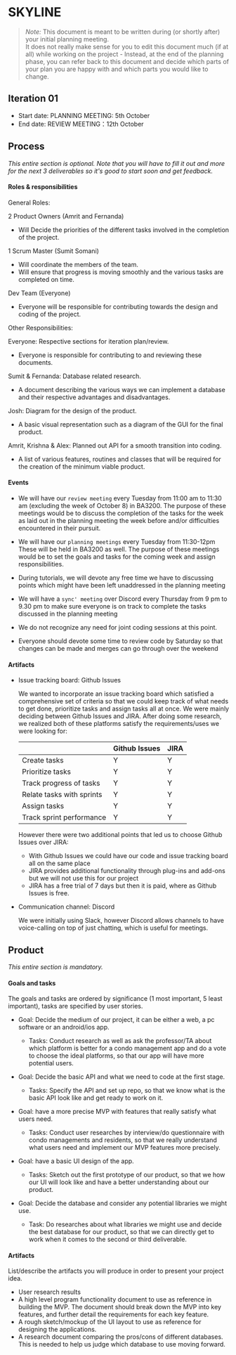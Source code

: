 # SKYLINE

 > _Note:_ This document is meant to be written during (or shortly after) your initial planning meeting.     
 > It does not really make sense for you to edit this document much (if at all) while working on the project - Instead, at the end of the planning phase, you can refer back to this document and decide which parts of your plan you are happy with and which parts you would like to change.


## Iteration 01

 * Start date: PLANNING MEETING: 5th October
 * End date:  REVIEW MEETING：12th October 

## Process

_This entire section is optional. Note that you will have to fill it out and more for the next 3 deliverables so it's good to start soon and get feedback._ 

#### Roles & responsibilities

General Roles:

2 Product Owners (Amrit and Fernanda)
- Will Decide the priorities of the different tasks involved in the completion of the project.

1 Scrum Master (Sumit Somani)
- Will coordinate the members of the team.
- Will ensure that progress is moving smoothly and the various tasks are completed on time.

Dev Team (Everyone)	
- Everyone will be responsible for contributing towards the design and coding of the project.
			
Other Responsibilities:

Everyone: Respective sections for iteration plan/review.
- Everyone is responsible for contributing to and reviewing these documents.

Sumit & Fernanda: Database related research.
- A document describing the various ways we can implement a database and their respective advantages and disadvantages.

Josh: Diagram for the design of the product.
- A basic visual representation such as a diagram of the GUI for the final product.

Amrit, Krishna & Alex: Planned out API for a smooth transition into coding.
- A list of various features, routines and classes that will be required for the creation of the minimum viable product.

#### Events

- We will have our `review meeting` every Tuesday from 11:00 am to 11:30 am
(excluding the week of October 8) in BA3200. The purpose of these meetings would be 
to discuss the completion of the tasks for the week as laid out in the planning 
meeting the week before and/or difficulties encountered in their pursuit.

- We will have our `planning meetings` every Tuesday from 11:30-12pm
These will be held in BA3200 as well. The purpose of these meetings would be
to set the goals and tasks for the coming week and assign responsibilities.

- During tutorials, we will devote any free time we have to
discussing points which might have been left unaddressed in the planning meeting

- We will have a `sync' meeting` over Discord every Thursday 
from 9 pm to 9.30 pm to make sure everyone is on track 
to complete the tasks discussed in the planning meeting

- We do not recognize any need for joint coding sessions at this point.

- Everyone should devote some time to review code by Saturday so that changes can be made and 
merges can go through over the weekend

#### Artifacts

 - Issue tracking board: Github Issues 

	We wanted to incorporate an issue tracking board which satisfied a comprehensive set of criteria so that we could keep track of what needs to get done, prioritize tasks and assign tasks all at once. We were mainly deciding between Github Issues and JIRA. After doing some research, we realized both of these platforms satisfy the requirements/uses we were looking for:


	|                           | Github Issues | JIRA |
	|---------------------------|---------------|------|
	| Create tasks              | Y             | Y    |
	| Prioritize tasks          | Y             | Y    |
	| Track progress of tasks   | Y             | Y    |
	| Relate tasks with sprints | Y             | Y    |
	| Assign tasks              | Y             | Y    |
	| Track sprint performance  | Y             | Y    |

	However there were two additional points that led us to choose Github Issues over JIRA:
	- With Github Issues we could have our code and issue tracking board all on the same place
	- JIRA provides additional functionality through plug-ins and add-ons but we will not use this for our project
	- JIRA has a free trial of 7 days but then it is paid, where as Github Issues is free.

- Communication channel: Discord 

	We were initially using Slack, however Discord allows channels to have voice-calling on top of just chatting, which is useful for meetings.


## Product

_This entire section is mandatory._

#### Goals and tasks

The goals and tasks are ordered by significance (1 most important, 5 least important), tasks are specified by user stories. 

- Goal: Decide the medium of our project, it can be either a web, a pc software or an android/ios app. 
  - Tasks: Conduct research as well as ask the professor/TA about which platform is better for 
    a condo management app and do a vote to choose the ideal platforms, so that our app will have more potential users. 

- Goal: Decide the basic API and what we need to code at the first stage.
  - Tasks: Specify the API and set up repo, so that we know what is the 
    basic API look like and get ready to work on it.

  
- Goal: have a more precise MVP with features that really satisfy what users need.
  - Tasks: Conduct user researches by interview/do questionnaire with 
    condo managements and residents, so that we really understand what users need and implement our MVP features more precisely. 

- Goal: have a basic UI design of the app.
  - Tasks: Sketch out the first prototype of our product, so that we how our UI will look like and have a better understanding about our product.

- Goal: Decide the database and consider any potential libraries we might use. 
  - Task: Do researches about what libraries we might use and decide the best database for our product, so that we can directly get to work when it comes to the second or third deliverable. 




#### Artifacts

List/describe the artifacts you will produce in order to present your project idea.

- User research results
- A high level program functionality document to use as reference in building the MVP. The document should break down the MVP into key features, and further detail the requirements for each key feature.
- A rough sketch/mockup of the UI layout to use as reference for designing the applications.
- A research document comparing the pros/cons of different databases. This is needed to help us judge which database to use moving forward.


